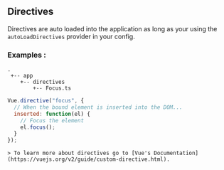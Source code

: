 ## Directives

Directives are auto loaded into the application as long as your using the `autoLoadDirectives` provider in your config.

### Examples :

    .
     +-- app
        +-- directives
            +-- Focus.ts

```js
Vue.directive("focus", {
  // When the bound element is inserted into the DOM...
  inserted: function(el) {
    // Focus the element
    el.focus();
  }
});
```

    > To learn more about directives go to [Vue's Documentation](https://vuejs.org/v2/guide/custom-directive.html).

